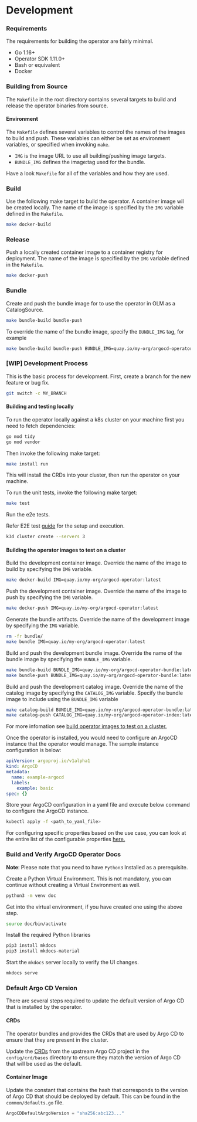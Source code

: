 
# Development

### Requirements

The requirements for building the operator are fairly minimal.

 * Go 1.16+
 * Operator SDK 1.11.0+
 * Bash or equivalent
 * Docker
 
### Building from Source

The `Makefile` in the root directory contains several targets to build and release the operator binaries from source.

#### Environment

The `Makefile` defines several variables to control the names of the images to build and push.
These variables can either be set as environment variables, or specified when invoking `make`.

 * `IMG` is the image URL to use all building/pushing image targets.
 * `BUNDLE_IMG` defines the image:tag used for the bundle.

Have a look `Makefile` for all of the variables and how they are used.

### Build

Use the following make target to build the operator. A container image wil be created locally. The name of the image is specified by the `IMG` variable defined in the `Makefile`.

``` bash
make docker-build
```

### Release

Push a locally created container image to a container registry for deployment.  The name of the image is specified by the `IMG` variable defined in the `Makefile`.

``` bash
make docker-push
```

### Bundle

Create and push the bundle image for to use the operator in OLM as a CatalogSource. 

``` bash
make bundle-build bundle-push
```
To override the name of the bundle image, specify the `BUNDLE_IMG` tag, for example

``` bash
make bundle-build bundle-push BUNDLE_IMG=quay.io/my-org/argocd-operator-bundle:latest
```

### [WIP] Development Process

This is the basic process for development. First, create a branch for the new feature or bug fix.

``` bash
git switch -c MY_BRANCH
```

#### Building and testing locally

To run the operator locally against a k8s cluster on your machine first you need to fetch dependencies:
``` bash
go mod tidy 
go mod vendor
```

Then invoke the following make target:

``` bash
make install run
```

This will install the CRDs into your cluster, then run the operator on your machine.

To run the unit tests, invoke the following make target:

``` bash
make test
```

Run the e2e tests.

Refer E2E test [guide](../e2e-test-guide.md) for the setup and execution.

```bash
k3d cluster create --servers 3
```

#### Building the operator images to test on a cluster

Build the development container image.
Override the name of the image to build by specifying the `IMG` variable.

``` bash
make docker-build IMG=quay.io/my-org/argocd-operator:latest
```

Push the development container image.
Override the name of the image to push by specifying the `IMG` variable.

``` bash
make docker-push IMG=quay.io/my-org/argocd-operator:latest
```

Generate the bundle artifacts.
Override the name of the development image by specifying the `IMG` variable.

``` bash
rm -fr bundle/
make bundle IMG=quay.io/my-org/argocd-operator:latest
```

Build and push the development bundle image.
Override the name of the bundle image by specifying the `BUNDLE_IMG` variable.

``` bash
make bundle-build BUNDLE_IMG=quay.io/my-org/argocd-operator-bundle:latest
make bundle-push BUNDLE_IMG=quay.io/my-org/argocd-operator-bundle:latest
```

Build and push the development catalog image.
Override the name of the catalog image by specifying the `CATALOG_IMG` variable.
Specify the bundle image to include using the `BUNDLE_IMG` variable

``` bash
make catalog-build BUNDLE_IMG=quay.io/my-org/argocd-operator-bundle:latest CATALOG_IMG=quay.io/my-org/argocd-operator-index:latest
make catalog-push CATALOG_IMG=quay.io/my-org/argocd-operator-index:latest
```
For more infomation see [build operator images to test on a cluster.](https://argocd-operator.readthedocs.io/en/latest/developer-guide/development/#building-the-operator-images-to-test-on-a-cluster)

Once the operator is installed, you would need to configure an ArgoCD instance that the operator would manage. The sample instance configuration is below:
``` yaml
apiVersion: argoproj.io/v1alpha1
kind: ArgoCD
metadata:
  name: example-argocd
  labels:
    example: basic
spec: {}
```
Store your ArgoCD configuration in a yaml file and execute below command to configure the ArgoCD instance.

``` bash
kubectl apply -f <path_to_yaml_file>
```
For configuring specific properties based on the use case, you can look at the entire list of the configurable properties [here.](https://argocd-operator.readthedocs.io/en/latest/reference/argocd/)

### Build and Verify ArgoCD Operator Docs

**Note**: Please note that you need to have `Python3` Installed as a prerequisite.

Create a Python Virtual Environment. This is not mandatory, you can continue without creating a Virtual Environment as well.

```bash
python3 -m venv doc
```

Get into the virtual environment, if you have created one using the above step.

```bash
source doc/bin/activate
```

Install the required Python libraries

```bash
pip3 install mkdocs
pip3 install mkdocs-material
```

Start the `mkdocs` server locally to verify the UI changes.

```bash
mkdocs serve
```

### Default Argo CD Version

There are several steps required to update the default version of Argo CD that is installed by the operator.

#### CRDs

The operator bundles and provides the CRDs that are used by Argo CD to ensure that they are present in the cluster.

Update the [CRDs][argocd_upstream_crds] from the upstream Argo CD project in the `config/crd/bases` directory to ensure they match the version of Argo CD that will be used as the default.

[podman_link]:https://podman.io
[argocd_upstream_crds]:https://github.com/argoproj/argo-cd/tree/master/manifests/crds

#### Container Image

Update the constant that contains the hash that corresponds to the version of Argo CD that should be deployed by default. This can be found in the `common/defaults.go` file.

```go
ArgoCDDefaultArgoVersion = "sha256:abc123..."
```

